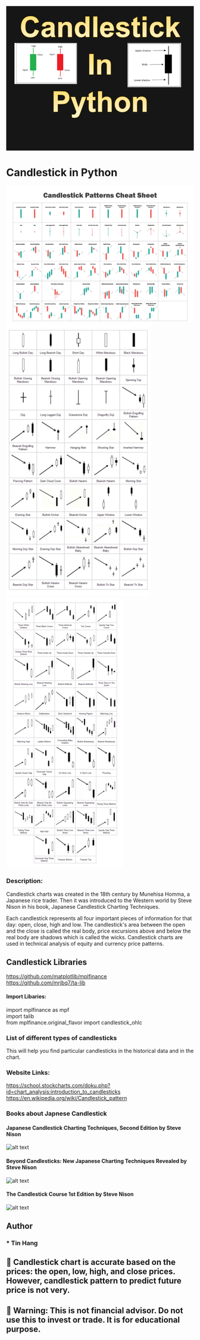 
<img src="Candlestick.PNG">

# Candlestick in Python

<img src="CandlestickPattern.PNG">
<img src="Candlestick1.PNG">
<img src="Candlestick2.PNG">

### Description:  
Candlestick charts was created in the 18th century by Munehisa Homma, a Japanese rice trader. Then it was introduced to the Western world by Steve Nison in his book, Japanese Candlestick Charting Techniques.  

Each candlestick represents all four important pieces of information for that day: open, close, high and low. The candlestick's area between the open and the close is called the real body, price excursions above and below the real body are shadows which is called the wicks. Candlestick charts are used in technical analysis of equity and currency price patterns.     

## Candlestick Libraries
https://github.com/matplotlib/mplfinance  
https://github.com/mrjbq7/ta-lib   

#### Import Libaries:
import mplfinance as mpf   
import talib  
from mplfinance.original_flavor import candlestick_ohlc  

### List of different types of candlesticks

This will help you find particular candlesticks in the historical data and in the chart.  

### Website Links:
https://school.stockcharts.com/doku.php?id=chart_analysis:introduction_to_candlesticks  
https://en.wikipedia.org/wiki/Candlestick_pattern  


### Books about Japnese Candlestick  
#### Japanese Candlestick Charting Techniques, Second Edition by Steve Nison 
![alt text](https://user-images.githubusercontent.com/4218171/136717472-cde8cb91-6b89-4efc-8df8-853919aef642.png)    
#### Beyond Candlesticks: New Japanese Charting Techniques Revealed by Steve Nison  
![alt text](https://user-images.githubusercontent.com/4218171/136717516-60c53ea5-a8db-4870-91cc-33ba9717a027.png)  
#### The Candlestick Course 1st Edition by Steve Nison  
![alt text](https://user-images.githubusercontent.com/4218171/136717544-527e2438-70f3-4c9a-80e1-a5f8d4113066.png)  

## Author  
### * Tin Hang  

## 🔴 Candlestick chart is accurate based on the prices: the open, low, high, and close prices.  However, candlestick pattern to predict future price is not very.  
## 🔴 Warning: This is not financial advisor.  Do not use this to invest or trade. It is for educational purpose.  
